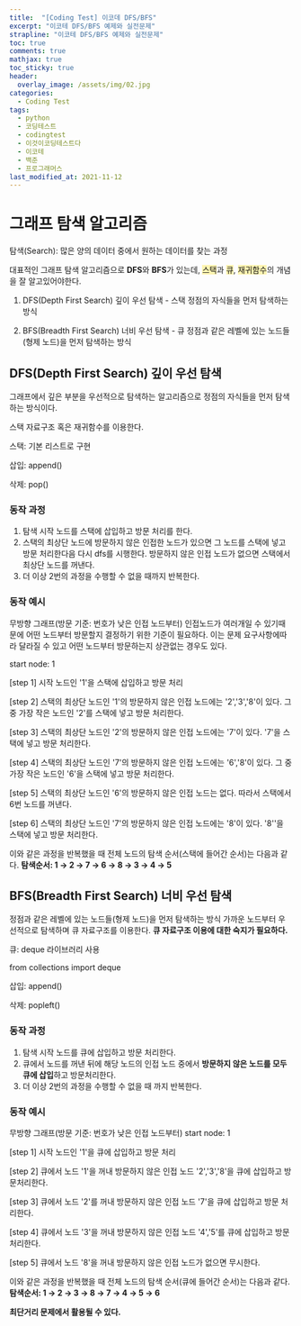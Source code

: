 ```yaml
---
title:  "[Coding Test] 이코데 DFS/BFS"
excerpt: "이코테 DFS/BFS 예제와 실전문제"
strapline: "이코테 DFS/BFS 예제와 실전문제"
toc: true
comments: true
mathjax: true
toc_sticky: true
header:
  overlay_image: /assets/img/02.jpg
categories:
  - Coding Test
tags:
  - python
  - 코딩테스트
  - codingtest
  - 이것이코딩테스트다
  - 이코테
  - 백준
  - 프로그래머스
last_modified_at: 2021-11-12
---
```


# 그래프 탐색 알고리즘
탐색(Search): 많은 양의 데이터 중에서 원하는 데이터를 찾는 과정 

대표적인 그래프 탐색 알고리즘으로 **DFS**와 **BFS**가 있는데, <span style='background-color:#fff5b1'>스택</span>과 <span style='background-color:#fff5b1'>큐</span>, <span style='background-color:#fff5b1'>재귀함수</span>의 개념을 잘 알고있어야한다.

1. DFS(Depth First Search) 깊이 우선 탐색 - 스택
정점의 자식들을 먼저 탐색하는 방식

2. BFS(Breadth First Search) 너비 우선 탐색 - 큐
정점과 같은 레벨에 있는 노드들(형제 노드)을 먼저 탐색하는 방식



## DFS(Depth First Search) 깊이 우선 탐색

그래프에서 깊은 부분을 우선적으로 탐색하는 알고리즘으로 정점의 자식들을 먼저 탐색하는 방식이다.

스택 자료구조 혹은 재귀함수를 이용한다.

스택: 기본 리스트로 구현

삽입: append()

삭제: pop()

### 동작 과정

1. 탐색 시작 노드를 스택에 삽입하고 방문 처리를 한다.
2. 스택의 최상단 노드에 방문하지 않은 인접한 노드가 있으면 그 노드를 스택에 넣고 방문 처리한다음 다시 dfs를 시행한다.
방문하지 않은 인접 노드가 없으면 스택에서 최상단 노드를 꺼낸다.
3. 더 이상 2번의 과정을 수행할 수 없을 때까지 반복한다.

### 동작 예시

무방향 그래프(방문 기준: 번호가 낮은 인접 노드부터)
인접노드가 여러개일 수 있기때문에 어떤 노드부터 방문할지 결정하기 위한 기준이 필요하다.
이는 문제 요구사항에따라 달라질 수 있고 어떤 노드부터 방문하는지 상관없는 경우도 있다.

start node: 1

[step 1] 시작 노드인 '1'을 스택에 삽입하고 방문 처리

[step 2] 스택의 최상단 노드인 '1'의 방문하지 않은 인접 노드에는 '2','3','8'이 있다.
그 중 가장 작은 노드인 '2'를 스택에 넣고 방문 처리한다.

[step 3] 스택의 최상단 노드인 '2'의 방문하지 않은 인접 노드에는 '7'이 있다.
'7'을 스택에 넣고 방문 처리한다.

[step 4] 스택의 최상단 노드인 '7'의 방문하지 않은 인접 노드에는 '6','8'이 있다.
그 중 가장 작은 노드인 '6'을 스택에 넣고 방문 처리한다.

[step 5] 스택의 최상단 노드인 '6'의 방문하지 않은 인접 노드는 없다.
따라서 스택에서 6번 노드를 꺼낸다.

[step 6] 스택의 최상단 노드인 '7'의 방문하지 않은 인접 노드에는 '8'이 있다.
'8''을 스택에 넣고 방문 처리한다.

이와 같은 과정을 반복했을 때 전체 노드의 탐색 순서(스택에 들어간 순서)는 다음과 같다.
**탐색순서: 1 → 2 → 7 → 6 → 8 → 3 → 4 → 5**

## BFS(Breadth First Search) 너비 우선 탐색

정점과 같은 레벨에 있는 노드들(형제 노드)을 먼저 탐색하는 방식
가까운 노드부터 우선적으로 탐색하며 큐 자료구조를 이용한다.
**큐 자료구조 이용에 대한 숙지가 필요하다.**

큐: deque 라이브러리 사용

from collections import deque

삽입: append()

삭제: popleft()

### 동작 과정

1. 탐색 시작 노드를 큐에 삽입하고 방문 처리한다.
2. 큐에서 노드를 꺼낸 뒤에 해당 노드의 인접 노드 중에서 **방문하지 않은 노드를 모두 큐에 삽입**하고 방문처리한다.
3. 더 이상 2번의 과정을 수행할 수 없을 때 까지 반복한다.

### 동작 예시

무방향 그래프(방문 기준: 번호가 낮은 인접 노드부터)
start node: 1

[step 1] 시작 노드인 '1'을 큐에 삽입하고 방문 처리

[step 2] 큐에서 노드 '1'을 꺼내 방문하지 않은 인접 노드 '2','3','8'을 큐에 삽입하고 방문처리한다.

[step 3] 큐에서 노드 '2'를 꺼내 방문하지 않은 인접 노드 '7'을 큐에 삽입하고 방문 처리한다.

[step 4] 큐에서 노드 '3'을 꺼내 방문하지 않은 인접 노드 '4','5'를 큐에 삽입하고 방문 처리한다.

[step 5] 큐에서 노드 '8'을 꺼내 방문하지 않은 인접 노드가 없으면 무시한다.

이와 같은 과정을 반복했을 때 전체 노드의 탐색 순서(큐에 들어간 순서)는 다음과 같다.
**탐색순서: 1 → 2 → 3 → 8 → 7 → 4 → 5 → 6**

**최단거리 문제에서 활용될 수 있다.**